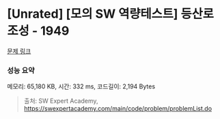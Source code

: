 # [Unrated] [모의 SW 역량테스트] 등산로 조성 - 1949 

[문제 링크](https://swexpertacademy.com/main/code/problem/problemDetail.do?contestProbId=AV5PoOKKAPIDFAUq) 

### 성능 요약

메모리: 65,180 KB, 시간: 332 ms, 코드길이: 2,194 Bytes



> 출처: SW Expert Academy, https://swexpertacademy.com/main/code/problem/problemList.do